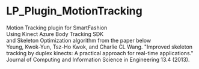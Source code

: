 # LP_Plugin_MotionTracking
Motion Tracking plugin for SmartFashion  
Using Kinect Azure Body Tracking SDK  
and Skeleton Optimization algorithm from the paper below  
Yeung, Kwok-Yun, Tsz-Ho Kwok, and Charlie CL Wang. "Improved skeleton tracking by duplex kinects: A practical approach for real-time applications." Journal of Computing and Information Science in Engineering 13.4 (2013).
